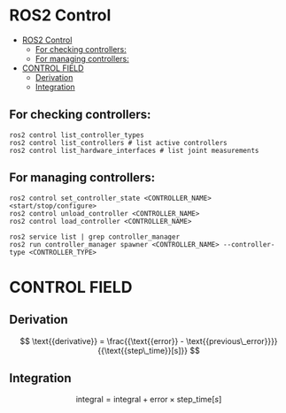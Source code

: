 # ROS2 Control

- [ROS2 Control](#ros2-control)
  - [For checking controllers:](#for-checking-controllers)
  - [For managing controllers:](#for-managing-controllers)
- [CONTROL FIELD](#control-field)
  - [Derivation](#derivation)
  - [Integration](#integration)

## For checking controllers:
```
ros2 control list_controller_types
ros2 control list_controllers # list active controllers
ros2 control list_hardware_interfaces # list joint measurements
```

## For managing controllers:
```
ros2 control set_controller_state <CONTROLLER_NAME> <start/stop/configure>
ros2 control unload_controller <CONTROLLER_NAME>
ros2 control load_controller <CONTROLLER_NAME>

ros2 service list | grep controller_manager
ros2 run controller_manager spawner <CONTROLLER_NAME> --controller-type <CONTROLLER_TYPE>
```

# CONTROL FIELD

## Derivation
$$
\text{{derivative}} = \frac{{\text{{error}} - \text{{previous\_error}}}}{{\text{{step\_time}}[s]}}
$$

## Integration
$$
\text{{integral}} = \text{{integral}} + \text{{error}} \times \text{{step\_time}}[s]
$$
